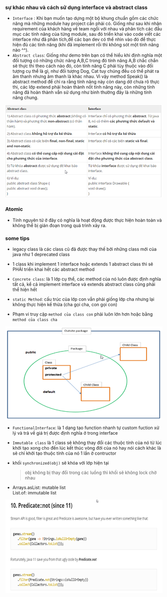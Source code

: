 

### sự khác nhau và cách sử dụng interface và abstract class

* `Interface` : Khi bạn muốn tạo dựng một bộ khung chuẩn gồm các chức năng mà những module hay project cần phải có. Giống
  như sau khi nhận requirement của khách hàng về team ngồi với nhau và phân tích các đầu mục các tính năng của từng
  module, sau đó triển khai vào code viết các interface như đã phân tích,để các bạn dev có thể nhìn vào đó để thực hiện
  đủ các tính năng (khi đã implement rồi thì không sót một tính năng nào ^^).
* `Abstract class`: Giống như demo trên bạn có thể hiểu khi định nghĩa một đối tượng có những chức năng A,B,C trong đó
  tính năng A,B chắc chắn sẽ thực thi theo cách nào đó, còn tính năng C phải tùy thuộc vào đối tượng cụ thể là gì, như
  đối tượng Dog, Cat tuy chúng đều có thể phát ra âm thanh nhưng âm thanh là khác nhau. Vì vậy method Speak() là
  abstract method để chỉ ra rằng tính năng này còn dang dở chưa rõ thực thi, các lớp extend phải hoàn thành nốt tính
  năng này, còn những tính năng đã hoàn thành vẫn sử dụng như bình thường đây là những tính năng chung.

<img alt="diff" height="300" src="../../image/diff_interface_abstractclass.png" width="550"/>

### Atomic

- Tính nguyên tử ở đây có nghĩa là hoạt động được thực hiện hoàn toàn và không thể bị gián đoạn trong quá trình xảy ra.



### some tips
* legacy class là các class cũ đã được thay thế bởi những class mới của java như 1 deprecated class

* 1 class khi implement 1 interface hoặc extends 1 abstract class thì sẽ PHẢI triển khai hết các abstract method

* `Concrete class`: là 1 lớp cụ thể, các method của nó luôn được định nghĩa tất cả, kể cả implement interface và extends abstract class cũng phải thể hiện hết
* `static Method`: cấu trúc của lớp con vẫn phải giống lớp cha nhưng lại không thực hiện kế thừa (cha gọi cha, con gọi con)

* Phạm vi truy cập `method của class con` phải luôn lớn hơn hoặc bằng `method của class cha`

<img alt="access" height="300" src="../../image/access_modifier.png" width="550"/>

* `FunctionalInterface`: là 1 dạng tạo function nhanh tự custom fuction xử lý và trả về giá trị được định nghĩa ở trong interface

* `Immutable class` là 1 class sẽ không thay đổi các thuộc tính của nó từ lúc khởi tạo xong cho đến lúc kết thúc vòng đời
  của nó hay nói cách khác là sẽ chỉ khởi tạo thuộc tính của nó 1 lần ở contructor

* khối `synchronized(obj)` sẽ khóa với lớp hiện tại 
  > obj không bị thay đổi trong các luồng thì khối sẽ không lock chờ nhau

* Arrays.asList: mutable list <br>
  List.of: immutable list

<img alt="predicate" height="300" src="../../image/predicate.png" width="550"/>
